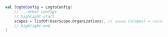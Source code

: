 ```kotlin title="LogtoViewModel.kt"
val logtoConfig = LogtoConfig(
    // ...other configs
    // highlight-start
    scopes = listOf(UserScope.Organizations), // ขอบเขต (scopes) = รายการของ UserScope.Organizations
    // highlight-end
)
```
